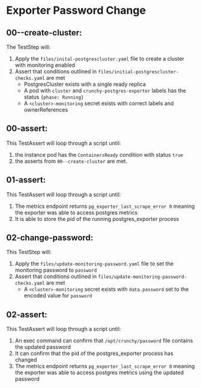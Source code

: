 # Exporter Password Change

## 00--create-cluster:
The TestStep will:

1) Apply the `files/inital-postgrescluster.yaml` file to create a cluster with monitoring enabled
2) Assert that conditions outlined in `files/initial-postgrescluster-checks.yaml` are met
    - PostgresCluster exists with a single ready replica
    - A pod with `cluster` and `crunchy-postgres-exporter` labels has the status `{phase: Running}`
    - A `<cluster>-monitoring` secret exists with correct labels and ownerReferences

## 00-assert:

This TestAssert will loop through a script until:
1) the instance pod has the `ContainersReady` condition with status `true`
2) the asserts from `00--create-cluster` are met.

## 01-assert:

This TestAssert will loop through a script until:
1) The metrics endpoint returns `pg_exporter_last_scrape_error 0` meaning the exporter was able to access postgres metrics
2) It is able to store the pid of the running postgres_exporter process

## 02-change-password:

This TestStep will:
1) Apply the `files/update-monitoring-password.yaml` file to set the monitoring password to `password`
2) Assert that conditions outlined in `files/update-monitoring-password-checks.yaml` are met
    - A `<cluster>-monitoring` secret exists with `data.password` set to the encoded value for `password`

## 02-assert:

This TestAssert will loop through a script until:
1) An exec command can confirm that `/opt/crunchy/password` file contains the updated password
2) It can confirm that the pid of the postgres_exporter process has changed
3) The metrics endpoint returns `pg_exporter_last_scrape_error 0` meaning the exporter was able to access postgres metrics using the updated password
